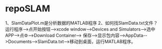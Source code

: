 # repoSLAM

1、SlamDataPlot.m是分析数据的MATLAB程序
2、如何找SlamData.txt文件？
运行程序-->点开始按钮-->xcode window-->Devices and Simulators-->选中APP-->点⚙-->Download Container-->
保存-->显示包内容-->AppData-->Documents-->SlamData.txt-->移动到桌面，运行MATLAB程序。
